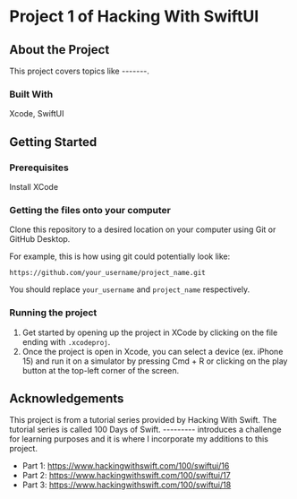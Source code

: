 # Project 1 of Hacking With SwiftUI

## About the Project



This project covers topics like -------.

### Built With

Xcode, SwiftUI

## Getting Started

### Prerequisites

Install XCode

### Getting the files onto your computer

Clone this repository to a desired location on your computer using Git or GitHub Desktop. 

For example, this is how using git could potentially look like: 
```
https://github.com/your_username/project_name.git
```

You should replace `your_username` and `project_name` respectively.

### Running the project

1. Get started by opening up the project in XCode by clicking on the file ending with `.xcodeproj`.
2. Once the project is open in Xcode, you can select a device (ex. iPhone 15) and run it on a simulator by pressing Cmd + R or clicking on the play button at the top-left corner of the screen.

## Acknowledgements

This project is from a tutorial series provided by Hacking With Swift. The tutorial series is called 100 Days of Swift. --------- introduces a challenge for learning purposes and it is where I incorporate my additions to this project.

- Part 1: https://www.hackingwithswift.com/100/swiftui/16
- Part 2: https://www.hackingwithswift.com/100/swiftui/17
- Part 3: https://www.hackingwithswift.com/100/swiftui/18
